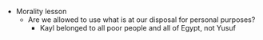 - Morality lesson
    - Are we allowed to use what is at our disposal for personal purposes?
        - Kayl belonged to all poor people and all of Egypt, not Yusuf